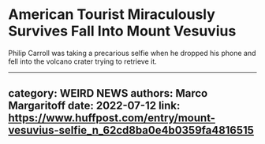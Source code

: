 # American Tourist Miraculously Survives Fall Into Mount Vesuvius

Philip Carroll was taking a precarious selfie when he dropped his phone and fell into the volcano crater trying to retrieve it.

---
category: WEIRD NEWS
authors: Marco Margaritoff
date: 2022-07-12
link: https://www.huffpost.com/entry/mount-vesuvius-selfie_n_62cd8ba0e4b0359fa4816515
---
